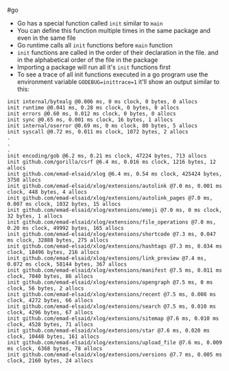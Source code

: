 #go 

* Go has a special function called `init` similar to `main`
* You can define this function multiple times in the same package and even in the same file
* Go runtime calls all `init` functions before `main` function
* `init` functions are called in the order of their declaration in the file. and in the alphabetical order of the file in the package
* Importing a package will run all it's `init` functions first
* To see a trace of all init functions executed in a go program use the environment variable `GODEBUG=inittrace=1` it'll show an output similar to this:

```
init internal/bytealg @0.006 ms, 0 ms clock, 0 bytes, 0 allocs
init runtime @0.041 ms, 0.28 ms clock, 0 bytes, 0 allocs
init errors @0.60 ms, 0.012 ms clock, 0 bytes, 0 allocs
init sync @0.65 ms, 0.001 ms clock, 16 bytes, 1 allocs
init internal/oserror @0.69 ms, 0 ms clock, 80 bytes, 5 allocs
init syscall @0.72 ms, 0.011 ms clock, 1072 bytes, 2 allocs
.
.
.
init encoding/gob @6.2 ms, 0.21 ms clock, 47224 bytes, 713 allocs
init github.com/gorilla/csrf @6.4 ms, 0.016 ms clock, 1216 bytes, 12 allocs
init github.com/emad-elsaid/xlog @6.4 ms, 0.54 ms clock, 425424 bytes, 3750 allocs
init github.com/emad-elsaid/xlog/extensions/autolink @7.0 ms, 0.001 ms clock, 448 bytes, 4 allocs
init github.com/emad-elsaid/xlog/extensions/autolink_pages @7.0 ms, 0.007 ms clock, 1032 bytes, 15 allocs
init github.com/emad-elsaid/xlog/extensions/emoji @7.0 ms, 0 ms clock, 32 bytes, 1 allocs
init github.com/emad-elsaid/xlog/extensions/file_operations @7.0 ms, 0.20 ms clock, 49992 bytes, 165 allocs
init github.com/emad-elsaid/xlog/extensions/shortcode @7.3 ms, 0.047 ms clock, 32888 bytes, 275 allocs
init github.com/emad-elsaid/xlog/extensions/hashtags @7.3 ms, 0.034 ms clock, 18496 bytes, 216 allocs
init github.com/emad-elsaid/xlog/extensions/link_preview @7.4 ms, 0.072 ms clock, 58144 bytes, 367 allocs
init github.com/emad-elsaid/xlog/extensions/manifest @7.5 ms, 0.011 ms clock, 7040 bytes, 86 allocs
init github.com/emad-elsaid/xlog/extensions/opengraph @7.5 ms, 0 ms clock, 56 bytes, 2 allocs
init github.com/emad-elsaid/xlog/extensions/recent @7.5 ms, 0.008 ms clock, 4272 bytes, 66 allocs
init github.com/emad-elsaid/xlog/extensions/search @7.5 ms, 0.010 ms clock, 4296 bytes, 67 allocs
init github.com/emad-elsaid/xlog/extensions/sitemap @7.6 ms, 0.010 ms clock, 4528 bytes, 71 allocs
init github.com/emad-elsaid/xlog/extensions/star @7.6 ms, 0.020 ms clock, 10448 bytes, 161 allocs
init github.com/emad-elsaid/xlog/extensions/upload_file @7.6 ms, 0.009 ms clock, 6368 bytes, 78 allocs
init github.com/emad-elsaid/xlog/extensions/versions @7.7 ms, 0.005 ms clock, 2160 bytes, 24 allocs
```